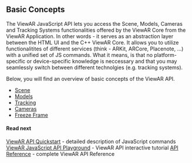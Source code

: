 ## Basic Concepts

The ViewAR JavaScript API lets you access the Scene, Models, Cameras and Tracking Systems functionalities offered by the ViewAR Core from the ViewAR Application. In other words - it serves as an abstraction layer between the HTML UI and the C++ ViewAR Core. It allows you to utilize functionalitites of different services (think - ARKit, ARCore, Placenote, ...) with a unified set of JS commands. What it means, is that no platform-specific or device-specific knowledge is neccessary and that you may seamlessly switch between different technolgies (e.g. tracking systems).

Below, you will find an overview of basic concepts of the ViewAR API.

* [Scene](sdk/sdk--basic-concepts/sdk--basic-concepts--scene.md)
* [Models](sdk/sdk--basic-concepts/sdk--basic-concepts--models.md)
* [Tracking](sdk/sdk--basic-concepts/sdk--basic-concepts--tracking.md)
* [Cameras](sdk/sdk--basic-concepts/sdk--basic-concepts--cameras.md)
* [Freeze Frame](sdk/sdk--basic-concepts/sdk--basic-concepts--freeze-frame.md)

#### Read next
[ViewAR API Quickstart](00--sdk/sdk--api-quickstart/sdk--api-quickstart--overview.md) - detailed description of JavaScript commands
[ViewAR JavaScript API Playground](https://webversion.viewar.com/com.viewar.sandbox/100/) - ViewAR API interactive tutorial
[API Reference](http://test2.3.viewar.com/docs/index.html) - complete ViewAR API Reference

